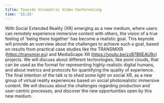```yaml
---
title: Towards Volumetric Video Conferencing
time: '15:25'
---
```


With Social Extended Reality (XR) emerging as a new medium, where users can remotely experience immersive content with others, the vision of a true feeling of 'being there together' has become a realistic goal. This keynote will provide an overview about the challenges to achieve such a goal, based on results from practical case studies like the TRANSMIXR (https://transmixr.eu) and MediaScape XR (https://youtu.be/zzB7B6EAU9c) projects. We will discuss about different technologies, like point clouds, that can be used as the format for representing highly-realistic digital humans, and about metrics and protocols for quantifying the quality of experience. The final intention of the talk is to shed some light on social XR, as a new group of virtual reality experiences based on social photorealistic immersive content. We will discuss about the challenges regarding production and user-centric processes, and discover the new opportunities open by this new medium.
